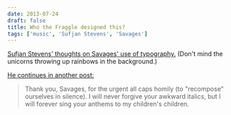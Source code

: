 ```yaml
---
date: 2013-07-24
draft: false
title: Who the Fraggle designed this?
tags: ['music', 'Sufjan Stevens', 'Savages']
---
```


[Sufjan Stevens' thoughts on Savages' use of typography.](http://sufjan.com/post/56323826291/the-very-cool-savages-has-allowed-a-very-uncool) (Don't mind the unicorns throwing up rainbows in the background.)<!-- excerpt -->

[He continues in another post:](http://sufjan.com/post/56334645993/one-more-thing-about-this-album-the-awkward)

> Thank you, Savages, for the urgent all caps homily (to "recompose" ourselves in silence). I will never forgive your awkward italics, but I will forever sing your anthems to my children's children.
